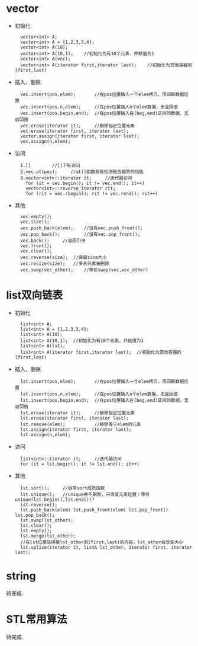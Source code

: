 # **vector**  
- 初始化  

        vector<int> A;  
        vector<int> A = {1,2,3,3,4};
        vector<int> A(10);
        vector<int> A(10,1);	//初始化为有10个元素，并赋值为1
        vector<int> A(vec);
        vector<int> A(iterator first,iterator last);	//初始化为其他容器的 [first,last)

- 插入、删除

        vec.insert(pos,elem);       //在pos位置插入一个elem拷贝，传回新数据位置
        vec.insert(pos,n,elem);     //在pos位置插入n个elem数据，无返回值
        vec.insert(pos,begin,end);  //在pos位置插入在[beg,end)区间的数据，无返回值
        vec.erase(iterator it);     //删除指定位置元素 
        vec.erase(iterator first, iterator last);
        vector.assign(iterator first, iterator last);
        vec.assign(n,elem);
        
- 访问

        1.[]        //[]下标访问
        2.vec.at(pos);     //at()函数具有检测是否越界的功能
        3.vector<int>::iterator it;	    //迭代器访问
          for (it = vec.begin(); it != vec.end(); it++) 
          vector<int>::reverse_iterator rit;
          for (rit = vec.rbegin(); rit != vec.rend(); rit++) 
              
              
- 其他

        vec.empty();
        vec.size();
        vec.push_back(elem);    //没有vec.push_front();
        vec.pop_back();         //没有vec.pop_front();
        vec.back();     //返回引用
        vec.front();
        vec.clear();
        vec.reverse(size);  //保留size大小
        vec.resize(size);   //多余元素被删除
        vec.swap(vec_other);    //等价swap(vec,vec_other)
        
# **list双向链表**  
- 初始化

        list<int> A;  
        list<int> A = {1,2,3,3,4};
        list<int> A(10);
        list<int> A(10,1);	//初始化为有10个元素，并赋值为1
        list<int> A(lst);
        list<int> A(iterator first,iterator last);	//初始化为其他容器的 [first,last)

- 插入、删除

        lst.insert(pos,elem);       //在pos位置插入一个elem拷贝，传回新数据位置
        lst.insert(pos,n,elem);     //在pos位置插入n个elem数据，无返回值
        lst.insert(pos,begin,end);  //在pos位置插入在[beg,end)区间的数据，无返回值
        lst.erase(iterator it);	    //删除指定位置元素 
        lst.erase(iterator first, iterator last);
        lst.remove(elem);           //移除等于elem的元素
        lst.assign(iterator first, iterator last);
        lst.assign(n,elem);
        
- 访问

        list<int>::iterator it;		//迭代器访问
        for (it = lst.begin(); it != lst.end(); it++)
        
- 其他

        lst.sort();     //自带sort成员函数
        lst.unique();   //unique并不删除，只改变元素位置；等价unique(lst.begin(),lst.end())?
        lst.reverse();  
        lst.push_back(elem) lst.push_front(elem) lst.pop_front() lst.pop_back();
        lst.swap(lst_other);
        lst.clear();
        lst.empty();
        lst.merge(lst_other);
        //在lst位置处拼接lst_other的[first,last)的内容，lst_other会改变大小
        lst.splice(iterator it, list& lst_other, iterator first, iterator last);    


# **string**  
待完成.

# **STL常用算法**  
待完成.
